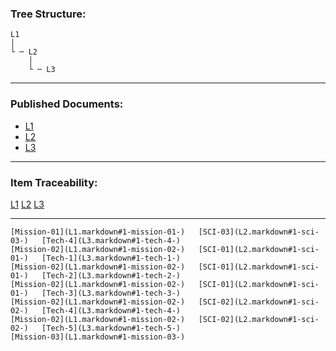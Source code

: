 ### Tree Structure:

    L1
    │   
    └ ─ L2
        │   
        └ ─ L3

------------------------------------------------------------------------

### Published Documents:

-   [L1](L1.markdown)
-   [L2](L2.markdown)
-   [L3](L3.markdown)

------------------------------------------------------------------------

### Item Traceability:

  [L1](L1.markdown)                      [L2](L2.markdown)              [L3](L3.markdown)
  ---------------------------------- -------------------------- --------------------------
    [Mission-01](L1.markdown#1-mission-01-)   [SCI-03](L2.markdown#1-sci-03-)   [Tech-4](L3.markdown#1-tech-4-) 
    [Mission-02](L1.markdown#1-mission-02-)   [SCI-01](L2.markdown#1-sci-01-)   [Tech-1](L3.markdown#1-tech-1-) 
    [Mission-02](L1.markdown#1-mission-02-)   [SCI-01](L2.markdown#1-sci-01-)   [Tech-2](L3.markdown#1-tech-2-) 
    [Mission-02](L1.markdown#1-mission-02-)   [SCI-01](L2.markdown#1-sci-01-)   [Tech-3](L3.markdown#1-tech-3-) 
    [Mission-02](L1.markdown#1-mission-02-)   [SCI-02](L2.markdown#1-sci-02-)   [Tech-4](L3.markdown#1-tech-4-) 
    [Mission-02](L1.markdown#1-mission-02-)   [SCI-02](L2.markdown#1-sci-02-)   [Tech-5](L3.markdown#1-tech-5-) 
    [Mission-03](L1.markdown#1-mission-03-) 
